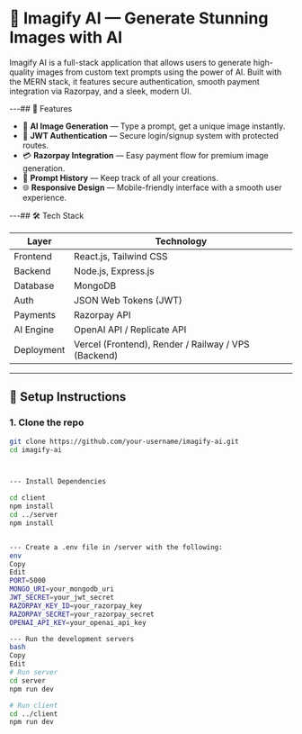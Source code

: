 ﻿# 🧠 Imagify AI — Generate Stunning Images with AI

Imagify AI is a full-stack application that allows users to generate high-quality images from custom text prompts using the power of AI. Built with the MERN stack, it features secure authentication, smooth payment integration via Razorpay, and a sleek, modern UI.

---## 🚀 Features

- 🎨 **AI Image Generation** — Type a prompt, get a unique image instantly.
- 🔐 **JWT Authentication** — Secure login/signup system with protected routes.
- 💳 **Razorpay Integration** — Easy payment flow for premium image generation.
- 🧾 **Prompt History** — Keep track of all your creations.
- 🌐 **Responsive Design** — Mobile-friendly interface with a smooth user experience.

---## 🛠️ Tech Stack

| Layer        | Technology                  |
| ------------ | --------------------------- |
| Frontend     | React.js, Tailwind CSS      |
| Backend      | Node.js, Express.js         |
| Database     | MongoDB                     |
| Auth         | JSON Web Tokens (JWT)       |
| Payments     | Razorpay API                |
| AI Engine    | OpenAI API / Replicate API  |
| Deployment   | Vercel (Frontend), Render / Railway / VPS (Backend) |



---

## 🔧 Setup Instructions

### 1. Clone the repo
```bash
git clone https://github.com/your-username/imagify-ai.git
cd imagify-ai



--- Install Dependencies

cd client
npm install
cd ../server
npm install


--- Create a .env file in /server with the following:
env
Copy
Edit
PORT=5000
MONGO_URI=your_mongodb_uri
JWT_SECRET=your_jwt_secret
RAZORPAY_KEY_ID=your_razorpay_key
RAZORPAY_SECRET=your_razorpay_secret
OPENAI_API_KEY=your_openai_api_key

--- Run the development servers
bash
Copy
Edit
# Run server
cd server
npm run dev

# Run client
cd ../client
npm run dev
